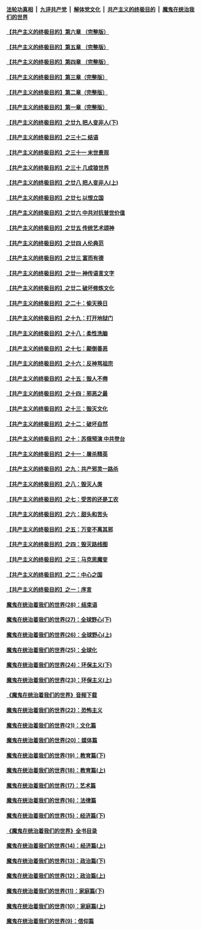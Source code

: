 

####  [法轮功真相](../../../../basic/blob/master/README.md?t=06280202) &nbsp;|&nbsp; [九评共产党](../../../../9ping.md/blob/master/README.md?t=06280202) &nbsp;|&nbsp; [解体党文化](../../../../jtdwh.md/blob/master/README.md?t=06280202)  &nbsp;|&nbsp; [共产主义的终极目的](../../../../gczydzjmd.md/blob/master/README.md?t=06280202) &nbsp;|&nbsp; [魔鬼在统治我们的世界](../../../../mgztzwmdsj.md/blob/master/README.md?t=06280202) 

#### [【共产主义的终极目的】第六章 （完整版）](../pages/nsc422/n11428913.md?t=06280202) 

#### [【共产主义的终极目的】第五章 （完整版）](../pages/nsc422/n11428912.md?t=06280202) 

#### [【共产主义的终极目的】第四章 （完整版）](../pages/nsc422/n11428907.md?t=06280202) 

#### [【共产主义的终极目的】第三章（完整版）](../pages/nsc422/n11428848.md?t=06280202) 

#### [【共产主义的终极目的】第二章（完整版）](../pages/nsc422/n11428831.md?t=06280202) 

#### [【共产主义的终极目的】第一章（完整版）](../pages/nsc422/n11417651.md?t=06280202) 

#### [【共产主义的终极目的】之廿九 把人变非人(下)](../pages/nsc422/n11344140.md?t=06280202) 

#### [【共产主义的终极目的】之三十二 结语](../pages/nsc422/n11360535.md?t=06280202) 

#### [【共产主义的终极目的】之三十一 末世景观](../pages/nsc422/n11351129.md?t=06280202) 

#### [【共产主义的终极目的】之三十 几成狼世界](../pages/nsc422/n11348280.md?t=06280202) 

#### [【共产主义的终极目的】之廿八 把人变非人(上)](../pages/nsc422/n11340492.md?t=06280202) 

#### [【共产主义的终极目的】之廿七 以恨立国](../pages/nsc422/n11336944.md?t=06280202) 

#### [【共产主义的终极目的】之廿六 中共对抗普世价值](../pages/nsc422/n11324785.md?t=06280202) 

#### [【共产主义的终极目的】之廿五 传统艺术颂神](../pages/nsc422/n11296396.md?t=06280202) 

#### [【共产主义的终极目的】之廿四 人伦典范](../pages/nsc422/n11296397.md?t=06280202) 

#### [【共产主义的终极目的】之廿三 富而有德](../pages/nsc422/n11283598.md?t=06280202) 

#### [【共产主义的终极目的】之廿一 神传语言文字](../pages/nsc422/n11263265.md?t=06280202) 

#### [【共产主义的终极目的】之廿二 破坏修炼文化](../pages/nsc422/n11245728.md?t=06280202) 

#### [【共产主义的终极目的】之二十：偷天换日](../pages/nsc422/n11238846.md?t=06280202) 

#### [【共产主义的终极目的】之十九：打开地狱门](../pages/nsc422/n11206376.md?t=06280202) 

#### [【共产主义的终极目的】之十八：柔性洗脑](../pages/nsc422/n11199994.md?t=06280202) 

#### [【共产主义的终极目的】之十七：颠倒善恶](../pages/nsc422/n11179782.md?t=06280202) 

#### [【共产主义的终极目的】之十六：反神骂祖宗](../pages/nsc422/n11166798.md?t=06280202) 

#### [【共产主义的终极目的】之十五：毁人不倦](../pages/nsc422/n11166792.md?t=06280202) 

#### [【共产主义的终极目的】之十四：邪恶之最](../pages/nsc422/n11150249.md?t=06280202) 

#### [【共产主义的终极目的】之十三：毁灭文化](../pages/nsc422/n11135227.md?t=06280202) 

#### [【共产主义的终极目的】之十二：破坏自然](../pages/nsc422/n11135214.md?t=06280202) 

#### [【共产主义的终极目的】之十：苏俄预演 中共登台](../pages/nsc422/n11118424.md?t=06280202) 

#### [【共产主义的终极目的】之十一：屠杀精英](../pages/nsc422/n11118442.md?t=06280202) 

#### [【共产主义的终极目的】之九：共产邪灵一路杀](../pages/nsc422/n11114139.md?t=06280202) 

#### [【共产主义的终极目的】之八：毁灭人类](../pages/nsc422/n11108503.md?t=06280202) 

#### [【共产主义的终极目的】之七：受苦的还是工农](../pages/nsc422/n11101809.md?t=06280202) 

#### [【共产主义的终极目的】之六：甜头和苦头](../pages/nsc422/n11096971.md?t=06280202) 

#### [【共产主义的终极目的】之五：万变不离其邪](../pages/nsc422/n11091285.md?t=06280202) 

#### [【共产主义的终极目的】之四：毁灭路线图](../pages/nsc422/n11086284.md?t=06280202) 

#### [【共产主义的终极目的】之三：马克思魔变](../pages/nsc422/n11061941.md?t=06280202) 

#### [【共产主义的终极目的】之二：中心之国](../pages/nsc422/n11047728.md?t=06280202) 

#### [【共产主义的终极目的】之一：序言](../pages/nsc422/n11086077.md?t=06280202) 

#### [魔鬼在统治着我们的世界(28)：结束语](../pages/nsc422/n10936246.md?t=06280202) 

#### [魔鬼在统治着我们的世界(27)：全球野心(下)](../pages/nsc422/n10928319.md?t=06280202) 

#### [魔鬼在统治着我们的世界(26)：全球野心(上)](../pages/nsc422/n10900318.md?t=06280202) 

#### [魔鬼在统治着我们的世界(25)：全球化](../pages/nsc422/n10788205.md?t=06280202) 

#### [魔鬼在统治着我们的世界(24)：环保主义(下)](../pages/nsc422/n10695307.md?t=06280202) 

#### [魔鬼在统治着我们的世界(23)：环保主义(上)](../pages/nsc422/n10688613.md?t=06280202) 

#### [《魔鬼在统治着我们的世界》音频下载](../pages/nsc422/n10635553.md?t=06280202) 

#### [魔鬼在统治着我们的世界(22)：恐怖主义](../pages/nsc422/n10614727.md?t=06280202) 

#### [魔鬼在统治着我们的世界(21)：文化篇](../pages/nsc422/n10597706.md?t=06280202) 

#### [魔鬼在统治着我们的世界(20)：媒体篇](../pages/nsc422/n10586579.md?t=06280202) 

#### [魔鬼在统治着我们的世界(19)：教育篇(下)](../pages/nsc422/n10564808.md?t=06280202) 

#### [魔鬼在统治着我们的世界(18)：教育篇(上)](../pages/nsc422/n10526970.md?t=06280202) 

#### [魔鬼在统治着我们的世界(17)：艺术篇](../pages/nsc422/n10499093.md?t=06280202) 

#### [魔鬼在统治着我们的世界(16)：法律篇](../pages/nsc422/n10485969.md?t=06280202) 

#### [魔鬼在统治着我们的世界(15)：经济篇(下)](../pages/nsc422/n10469975.md?t=06280202) 

#### [《魔鬼在统治着我们的世界》全书目录](../pages/nsc422/n10464261.md?t=06280202) 

#### [魔鬼在统治着我们的世界(14)：经济篇(上)](../pages/nsc422/n10457370.md?t=06280202) 

#### [魔鬼在统治着我们的世界(13)：政治篇(下)](../pages/nsc422/n10448270.md?t=06280202) 

#### [魔鬼在统治着我们的世界(12)：政治篇(上)](../pages/nsc422/n10444576.md?t=06280202) 

#### [魔鬼在统治着我们的世界(11)：家庭篇(下)](../pages/nsc422/n10440961.md?t=06280202) 

#### [魔鬼在统治着我们的世界(10)：家庭篇(上)](../pages/nsc422/n10435448.md?t=06280202) 

#### [魔鬼在统治着我们的世界(9)：信仰篇](../pages/nsc422/n10432159.md?t=06280202) 


